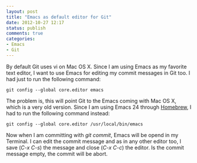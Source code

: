 ```yaml
---
layout: post
title: "Emacs as default editor for Git"
date: 2012-10-27 12:17
status: publish
comments: true
categories: 
- Emacs
- Git
---
```


By default Git uses vi on Mac OS X. Since I am using Emacs as my
favorite text editor, I want to use Emacs for editing my commit
messages in Git too. I had just to run the following command:

```
git config --global core.editor emacs
```

The problem is, this will point Git to the Emacs coming with Mac OS X,
which is a very old version. Since I am using Emacs 24 through
[Homebrew](http://mxcl.github.com/homebrew/), I had to run the
following command instead:

```
git config --global core.editor /usr/local/bin/emacs
```

Now when I am committing with _git commit_, Emacs will be opend in my
Terminal. I can edit the commit message and as in any other editor
too, I save (_C-x C-s_) the message and close (_C-x C-c_) the
editor. Is the commit message empty, the commit will be abort.
